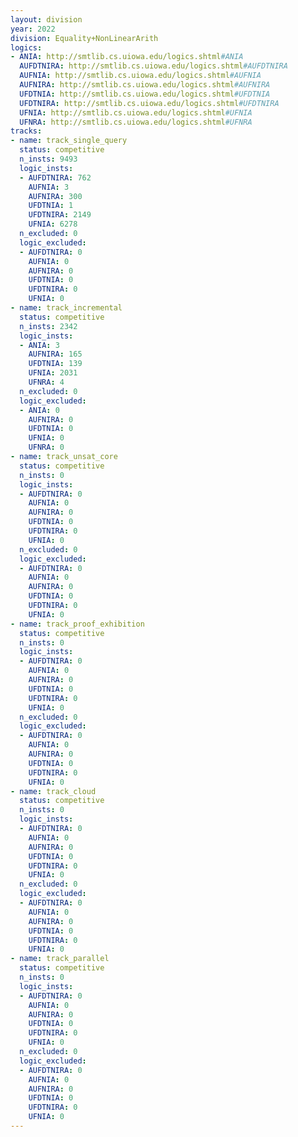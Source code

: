 ```yaml
---
layout: division
year: 2022
division: Equality+NonLinearArith
logics: 
- ANIA: http://smtlib.cs.uiowa.edu/logics.shtml#ANIA
  AUFDTNIRA: http://smtlib.cs.uiowa.edu/logics.shtml#AUFDTNIRA
  AUFNIA: http://smtlib.cs.uiowa.edu/logics.shtml#AUFNIA
  AUFNIRA: http://smtlib.cs.uiowa.edu/logics.shtml#AUFNIRA
  UFDTNIA: http://smtlib.cs.uiowa.edu/logics.shtml#UFDTNIA
  UFDTNIRA: http://smtlib.cs.uiowa.edu/logics.shtml#UFDTNIRA
  UFNIA: http://smtlib.cs.uiowa.edu/logics.shtml#UFNIA
  UFNRA: http://smtlib.cs.uiowa.edu/logics.shtml#UFNRA
tracks:
- name: track_single_query
  status: competitive
  n_insts: 9493
  logic_insts:
  - AUFDTNIRA: 762
    AUFNIA: 3
    AUFNIRA: 300
    UFDTNIA: 1
    UFDTNIRA: 2149
    UFNIA: 6278
  n_excluded: 0
  logic_excluded:
  - AUFDTNIRA: 0
    AUFNIA: 0
    AUFNIRA: 0
    UFDTNIA: 0
    UFDTNIRA: 0
    UFNIA: 0
- name: track_incremental
  status: competitive
  n_insts: 2342
  logic_insts:
  - ANIA: 3
    AUFNIRA: 165
    UFDTNIA: 139
    UFNIA: 2031
    UFNRA: 4
  n_excluded: 0
  logic_excluded:
  - ANIA: 0
    AUFNIRA: 0
    UFDTNIA: 0
    UFNIA: 0
    UFNRA: 0
- name: track_unsat_core
  status: competitive
  n_insts: 0
  logic_insts:
  - AUFDTNIRA: 0
    AUFNIA: 0
    AUFNIRA: 0
    UFDTNIA: 0
    UFDTNIRA: 0
    UFNIA: 0
  n_excluded: 0
  logic_excluded:
  - AUFDTNIRA: 0
    AUFNIA: 0
    AUFNIRA: 0
    UFDTNIA: 0
    UFDTNIRA: 0
    UFNIA: 0
- name: track_proof_exhibition
  status: competitive
  n_insts: 0
  logic_insts:
  - AUFDTNIRA: 0
    AUFNIA: 0
    AUFNIRA: 0
    UFDTNIA: 0
    UFDTNIRA: 0
    UFNIA: 0
  n_excluded: 0
  logic_excluded:
  - AUFDTNIRA: 0
    AUFNIA: 0
    AUFNIRA: 0
    UFDTNIA: 0
    UFDTNIRA: 0
    UFNIA: 0
- name: track_cloud
  status: competitive
  n_insts: 0
  logic_insts:
  - AUFDTNIRA: 0
    AUFNIA: 0
    AUFNIRA: 0
    UFDTNIA: 0
    UFDTNIRA: 0
    UFNIA: 0
  n_excluded: 0
  logic_excluded:
  - AUFDTNIRA: 0
    AUFNIA: 0
    AUFNIRA: 0
    UFDTNIA: 0
    UFDTNIRA: 0
    UFNIA: 0
- name: track_parallel
  status: competitive
  n_insts: 0
  logic_insts:
  - AUFDTNIRA: 0
    AUFNIA: 0
    AUFNIRA: 0
    UFDTNIA: 0
    UFDTNIRA: 0
    UFNIA: 0
  n_excluded: 0
  logic_excluded:
  - AUFDTNIRA: 0
    AUFNIA: 0
    AUFNIRA: 0
    UFDTNIA: 0
    UFDTNIRA: 0
    UFNIA: 0
---
```


